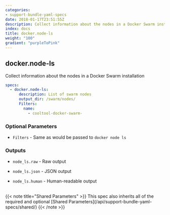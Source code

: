 ```yaml
---
categories:
- support-bundle-yaml-specs
date: 2018-01-17T23:51:55Z
description: Collect information about the nodes in a Docker Swarm installation
index: docs
title: docker.node-ls
weight: "100"
gradient: "purpleToPink"
---
```


## docker.node-ls

Collect information about the nodes in a Docker Swarm installation


```yaml
specs:
  - docker.node-ls:
      description: List of swarm nodes
      output_dir: /swarm/nodes/
      Filters:
        name:
          - cooltool-docker-swarm-
```

    
### Optional Parameters


- `Filters` - Same as would be passed to `docker node ls`


    
### Outputs


- `node_ls.raw` - Raw output

- `node_ls.json` - JSON output

- `node_ls.human` - Human-readable output

    
<br>
{{< note title="Shared Parameters" >}}
This spec also inherits all of the required and optional [Shared Parameters](/api/support-bundle-yaml-specs/shared/)
{{< /note >}}
    
    